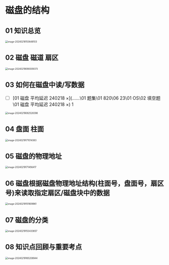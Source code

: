 # 磁盘的结构



## 01 知识总览

<img src="https://cvp.oss-cn-shanghai.aliyuncs.com/picgo/202402181536177.png" alt="image-20240218153648103" style="zoom:50%;" />

## 02 磁盘 磁道 扇区

<img src="https://cvp.oss-cn-shanghai.aliyuncs.com/picgo/202402190900949.png" alt="image-20240219090009373" style="zoom:50%;" />



## 03 如何在磁盘中读/写数据

- [ ]  [01 磁盘 平均延迟 240218 ×](..\..\..\01 题集\01 820\06 23\01 OS\02 填空题\01 磁盘 平均延迟 240218 ×) 1

<img src="https://cvp.oss-cn-shanghai.aliyuncs.com/picgo/202402190825723.png" alt="image-20240219082528398" style="zoom:50%;" />



## 04 盘面 柱面

<img src="https://cvp.oss-cn-shanghai.aliyuncs.com/picgo/202402191710645.png" alt="image-20240219171014383" style="zoom:50%;" />



## 05 磁盘的物理地址

<img src="https://cvp.oss-cn-shanghai.aliyuncs.com/picgo/202402191714975.png" alt="image-20240219171456417" style="zoom:50%;" />



## 06 磁盘根据磁盘物理地址结构(柱面号，盘面号，扇区号)来读取指定扇区/磁盘块中的数据

<img src="https://cvp.oss-cn-shanghai.aliyuncs.com/picgo/202402191519163.png" alt="image-20240219151909961" style="zoom:50%;" />

## 07 磁盘的分类

<img src="https://cvp.oss-cn-shanghai.aliyuncs.com/picgo/202402191534835.png" alt="image-20240219153433657" style="zoom:50%;" />

## 08 知识点回顾与重要考点

<img src="https://cvp.oss-cn-shanghai.aliyuncs.com/picgo/202402191652114.png" alt="image-20240219165208944" style="zoom:50%;" />
